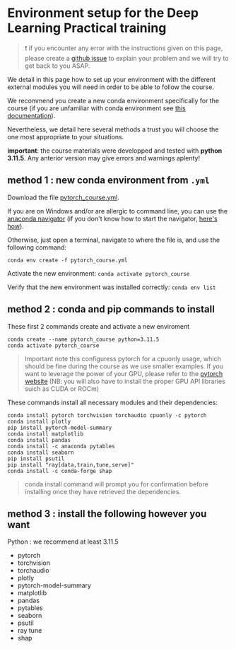 # Environment setup for the Deep Learning Practical training

> :exclamation: if you encounter any error with the instructions given on this page, please create a [github issue](https://github.com/sib-swiss/deep-learning-practical-training/issues/new) to explain your problem  and we will try to get back to you ASAP.


We detail in this page how to set up your environment with the different external modules you will need in order to be able to follow the course.

We recommend you create a new conda environment specifically for the course (if you are unfamiliar with conda environment see [this documentation](https://docs.conda.io/projects/conda/en/latest/user-guide/tasks/manage-environments.html)). 

Nevertheless, we detail here several methods a trust you will choose the one most appropriate to your situations.

**important**: the course materials were developped and tested with **python 3.11.5**. Any anterior version may give errors and warnings aplenty!

## method 1 : new conda environment from `.yml`

Download the file <a href="https://downgit.github.io/#/home?url=https://github.com/sib-swiss/intro-machine-learning-training/blob/main/pytorch_course.yml" targte="_blank">pytorch_course.yml</a>.


If you are on Windows and/or are allergic to command line, you can use the [anaconda navigator](https://docs.anaconda.com/anaconda/navigator/tutorials/manage-environments/#importing-an-environment) (if you don't know how to start the navigator, [here's how](https://docs.anaconda.com/anaconda/navigator/getting-started/#starting-navigator)).


Otherwise, just open a terminal, navigate to where the file is, and use the following command:
```
conda env create -f pytorch_course.yml
```

Activate the new environment: `conda activate pytorch_course`

Verify that the new environment was installed correctly: `conda env list`

## method 2 : conda and pip commands to install 

These first 2 commands create and activate a new enviroment
```
conda create --name pytorch_course python=3.11.5
conda activate pytorch_course
```

> Important note this configuress pytorch for a cpuonly usage, which should be fine during the course as we use smaller examples. If you want to leverage the power of your GPU, please refer to the [pytorch website](https://pytorch.org/get-started/locally/) (NB: you will also have to install the proper GPU API libraries suich as CUDA or ROCm)

These commands install all necessary modules and their dependencies:
```
conda install pytorch torchvision torchaudio cpuonly -c pytorch
conda install plotly
pip install pytorch-model-summary
conda install matplotlib
conda install pandas
conda install -c anaconda pytables 
conda install seaborn
pip install psutil
pip install "ray[data,train,tune,serve]"
conda install -c conda-forge shap
```

> conda install command will prompt you for confirmation before installing once they have retrieved the dependencies.

## method 3 : install the following however you want

Python : we recommend at least 3.11.5

 * pytorch 
 * torchvision
 * torchaudio
 * plotly
 * pytorch-model-summary
 * matplotlib
 * pandas
 * pytables 
 * seaborn
 * psutil
 * ray tune
 * shap

